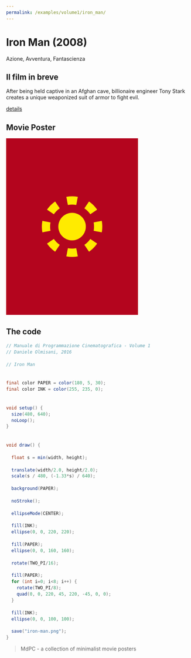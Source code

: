 ```yaml
---
permalink: /examples/volume1/iron_man/
---
```

# Iron Man (2008)

Azione, Avventura, Fantascienza

## Il film in breve
After being held captive in an Afghan cave, billionaire engineer Tony Stark creates a unique weaponized suit of armor to fight evil.

[details](https://www.imdb.com/title/tt0371746/)

## Movie Poster
<img src="iron-man.png"  width="360px" title="Iron Man">


## The code
```java
// Manuale di Programmazione Cinematografica - Volume 1
// Daniele Olmisani, 2016

// Iron Man


final color PAPER = color(180, 5, 30);
final color INK = color(255, 235, 0);


void setup() {
  size(480, 640);
  noLoop();
}


void draw() {
  
  float s = min(width, height);
  
  translate(width/2.0, height/2.0);
  scale(s / 480, (-1.33*s) / 640);
  
  background(PAPER);
  
  noStroke();
  
  ellipseMode(CENTER);
  
  fill(INK);
  ellipse(0, 0, 220, 220);
  
  fill(PAPER);
  ellipse(0, 0, 160, 160);
  
  rotate(TWO_PI/16);
  
  fill(PAPER);
  for (int i=0; i<8; i++) {
    rotate(TWO_PI/8);
    quad(0, 0, 220, 45, 220, -45, 0, 0);
  }
  
  fill(INK);
  ellipse(0, 0, 100, 100);
  
  save("iron-man.png");
}
```

> MdPC - a collection of minimalist movie posters
